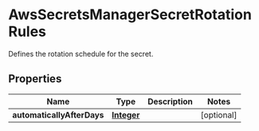 

# AwsSecretsManagerSecretRotationRules

Defines the rotation schedule for the secret.

## Properties

| Name | Type | Description | Notes |
|------------ | ------------- | ------------- | -------------|
|**automaticallyAfterDays** | [**Integer**](Integer.md) |  |  [optional] |



